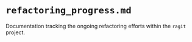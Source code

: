 # `refactoring_progress.md`

Documentation tracking the ongoing refactoring efforts within the `ragit` project.